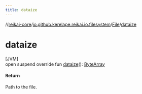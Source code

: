 ```yaml
---
title: dataize
---
```

//[reikai-core](../../../index.html)/[io.github.kerelape.reikai.io.filesystem](../index.html)/[File](index.html)/[dataize](dataize.html)



# dataize



[JVM]\
open suspend override fun [dataize](dataize.html)(): [ByteArray](https://kotlinlang.org/api/latest/jvm/stdlib/kotlin/-byte-array/index.html)



#### Return



Path to the file.




